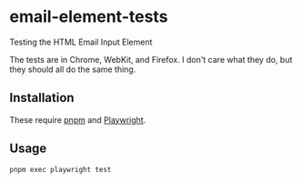 # email-element-tests
Testing the HTML Email Input Element

The tests are in Chrome, WebKit, and Firefox. I don't care what they do, but they should all do the same thing.

## Installation

These require [pnpm](https://pnpm.io/) and [Playwright](https://playwright.dev/).

## Usage

```
pnpm exec playwright test
```
